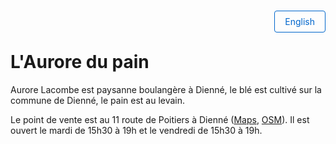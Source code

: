 <div style="text-align: right; margin-bottom: 20px;">
  <a href="/en/index.md" onclick="localStorage.setItem('lang','en')" style="color: #0066cc; text-decoration: none; padding: 8px 16px; border: 1px solid #0066cc; border-radius: 4px; font-size: 14px;">English</a>
</div>

# L'Aurore du pain

Aurore Lacombe est paysanne boulangère à Dienné, le blé est cultivé sur la commune de Dienné, le pain est au levain.

Le point de vente est au 11 route de Poitiers à Dienné ([Maps](https://maps.app.goo.gl/Wa2EMr7tkGS1kTSk6), [OSM](https://www.openstreetmap.org/#map=19/46.442624/0.546959)).
Il est ouvert le mardi de 15h30 à 19h et le vendredi de 15h30 à 19h.
